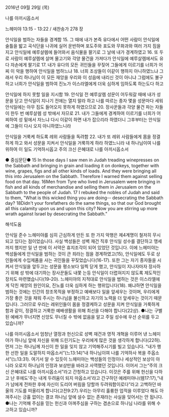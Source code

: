 2016년 09월 29일 (목)

나를 아끼시옵소서



느헤미야 13:15 - 13:22 / 새찬송가 278 장


안식일을 범하는 자들을 경계함
15. 그 때에 내가 본즉 유다에서 어떤 사람이 안식일에 술틀을 밟고 곡식단을 나귀에 실어 운반하며 포도주와 포도와 무화과와 여러 가지 짐을 지고 안식일에 예루살렘에 들어와서 음식물을 팔기로 그 날에 내가 경계하였고 
16. 또 두로 사람이 예루살렘에 살며 물고기와 각양 물건을 가져다가 안식일에 예루살렘에서도 유다 자손에게 팔기로 
17. 내가 유다의 모든 귀인들을 꾸짖어 그들에게 이르기를 너희가 어찌 이 악을 행하여 안식일을 범하느냐 
18. 너희 조상들이 이같이 행하지 아니하였느냐 그래서 우리 하나님이 이 모든 재앙을 우리와 이 성읍에 내리신 것이 아니냐 그럼에도 불구하고 너희가 안식일을 범하여 진노가 이스라엘에게 더욱 심하게 임하도록 하는도다 하고 

안식일에 하지 못할 일을 지시함
19. 안식일 전 예루살렘 성문이 어두워갈 때에 내가 성문을 닫고 안식일이 지나기 전에는 열지 말라 하고 나를 따르는 종자 몇을 성문마다 세워 안식일에는 아무 짐도 들어오지 못하게 하였으므로 
20. 장사꾼들과 각양 물건 파는 자들이 한두 번 예루살렘 성 밖에서 자므로 
21. 내가 그들에게 경계하여 이르기를 너희가 어찌하여 성 밑에서 자느냐 다시 이같이 하면 내가 잡으리라 하였더니 그후부터는 안식일에 그들이 다시 오지 아니하였느니라 

안식일을 거룩케 하도록 레위 사람들을 독려함
22. 내가 또 레위 사람들에게 몸을 정결하게 하고 와서 성문을 지켜서 안식일을 거룩하게 하라 하였느니라 내 하나님이여 나를 위하여 이 일도 기억하시옵고 주의 크신 은혜대로 나를 아끼시옵소서 

● 중심문단● 15 In those days I saw men in Judah treading winepresses on the Sabbath and bringing in grain and loading it on donkeys, together with wine, grapes, figs and all other kinds of loads. And they were bringing all this into Jerusalem on the Sabbath. Therefore I warned them against selling food on that day. 16Men from Tyre who lived in Jerusalem were bringing in fish and all kinds of merchandise and selling them in Jerusalem on the Sabbath to the people of Judah. 17 I rebuked the nobles of Judah and said to them, "What is this wicked thing you are doing-- desecrating the Sabbath day? 18Didn't your forefathers do the same things, so that our God brought all this calamity upon us and upon this city? Now you are stirring up more wrath against Israel by desecrating the Sabbath."

해석도움





안식일 준수
느헤미야를 심히 근심하게 만든 또 한 가지 악행은 제4계명이 철저히 무시되고 있다는 점이었습니다. 사실 백성들은 성벽 재건 직후 안식일 성수를 결단하고 맹세까지 했지만 일 년 만에 이 서약은 휴지조각이 되어 있었던 것입니다. 이에 느헤미야는 백성들에게 안식일을 범하는 것이 큰 죄라는 점을 경계하였고(15), 안식일에도 두로 상인들에게 수입제품을 사는 귀인들을 꾸짖었습니다(16-17). 또한 그는 자기 종자들을 시켜서 안식일을 앞두고는 성문을 평소보다 일찍 닫게 했고, 안식일이 지나자마자 장사하기 위해 성 밖에 대기하는 장사꾼들도 내쫓 는등 안식일이 더렵혀지지 않도록 제도적인 장치도 마련했습니다(19-20). 느헤미야의 지적대로 안식일을 범하는 것은 이스라엘에게 닥친 재앙의 원인이요, 진노를 더욱 심하게 하는 행위입니다(18). 왜냐하면 안식일을 범하는 것에는 인간의 창조목적을 부정하고 예배보다 일을 앞세우는 것이며, 우리에게 가장 좋은 것을 채워 주시는 하나님을 불신하고 자기의 노력을 더 앞세우는 것이기 때문입니다. 그러므로 우리는 레위인들이 몸을 정결케하고 성문을 지켜 안식일을 거룩하게 함과 같이, 정결하고 거룩한 예배생활을 위해 최선을 다해야 합니다(22상).
●나는 구별된 예배가 무너지면 신앙도 무너질 수 밖에 없음을 알고 주일 성수에 우선 순위를 두고 있습니까?

나를 아끼시옵소서
엄청난 열정과 헌신으로 성벽 재건과 영적 개혁을 이루어 낸 느헤미야가 하나님 앞에 자신을 위해 드린기도는 우리에게 많은 것을 생각하게 합니다(22하).먼저 그는 하나님께 자신이 한 일을 잊지 않고 기억해주시기를 빌고 있습니다. “내가 행한 선한 일을 도말하지 마옵소서”(느13:14)“내 하나님이여 나를 기억하사 복을 주옵소서”(느13:31). 여기서 알 수 있듯이 느헤미야는 백성들의 인정이나 세상적인 보상이 아니라 오로지 하나님의 인정과 보상만을 바라고 사역했던 것입니다. 이어서 그는“주의 크신 은혜대로 나를 아끼시옵소서”라고 간청하고 있습니다. 이것은 주를 위해 헌신을 다하고 난 후에도‘주는 내게 두려움이 되지 마옵소서’라고 간구하던 예레미야나(렘17:17),“내가 남에게 전파한 후에 자신이 도리어 버림을 당할까 두려워함이로다”라고 고백하던 바울의 기도를 떠올리게 합니다(고전9:27).우리는 아무리 훌륭한 업적을 이루었다 해도 아껴주시는 긍휼 없이는 결코 하나님 앞에 설수 없는 존재라는 사실을 잊어서는 안 됩니다.
●나는 기억해 주심을 믿는 헌신과 아껴주심을 구하는 겸손으로 하나님 나라를 위해 수고하고 있습니까?